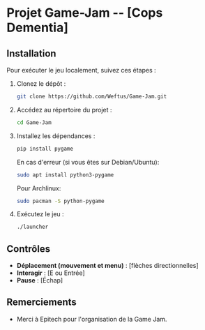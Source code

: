 # Projet Game-Jam -- [Cops Dementia]

## Installation
Pour exécuter le jeu localement, suivez ces étapes :
1. Clonez le dépôt :
    ```sh
    git clone https://github.com/Weftus/Game-Jam.git
    ```
2. Accédez au répertoire du projet :
    ```sh
    cd Game-Jam
    ```
3. Installez les dépendances :
    ```sh
    pip install pygame
    ```
    En cas d'erreur (si vous êtes sur Debian/Ubuntu):
    ```sh
    sudo apt install python3-pygame
    ```
    Pour Archlinux:
    ```sh
    sudo pacman -S python-pygame
    ```
4. Exécutez le jeu :
    ```sh
    ./launcher
    ```

## Contrôles
- **Déplacement (mouvement et menu)** : [flèches directionnelles]
- **Interagir** : [E ou Entrée]
- **Pause** : [Échap]

## Remerciements
- Merci à Epitech pour l'organisation de la Game Jam.
